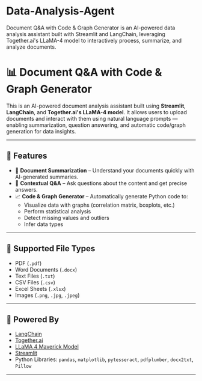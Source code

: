 # Data-Analysis-Agent
Document Q&amp;A with Code &amp; Graph Generator is an AI-powered data analysis assistant built with Streamlit and LangChain, leveraging Together.ai's LLaMA-4 model to interactively process, summarize, and analyze documents.
# 📊 Document Q&A with Code & Graph Generator

This is an AI-powered document analysis assistant built using **Streamlit**, **LangChain**, and **Together.ai's LLaMA-4 model**. It allows users to upload documents and interact with them using natural language prompts — enabling summarization, question answering, and automatic code/graph generation for data insights.

---

## 🚀 Features

- 📄 **Document Summarization** – Understand your documents quickly with AI-generated summaries.
- 🧠 **Contextual Q&A** – Ask questions about the content and get precise answers.
- 📈 **Code & Graph Generator** – Automatically generate Python code to:
  - Visualize data with graphs (correlation matrix, boxplots, etc.)
  - Perform statistical analysis
  - Detect missing values and outliers
  - Infer data types

---

## 📂 Supported File Types

- PDF (`.pdf`)
- Word Documents (`.docx`)
- Text Files (`.txt`)
- CSV Files (`.csv`)
- Excel Sheets (`.xlsx`)
- Images (`.png`, `.jpg`, `.jpeg`)

---

## 🧠 Powered By

- [LangChain](https://www.langchain.com/)
- [Together.ai](https://www.together.ai/)
- [LLaMA 4 Maverick Model](https://huggingface.co/meta-llama)
- [Streamlit](https://streamlit.io/)
- Python Libraries: `pandas`, `matplotlib`, `pytesseract`, `pdfplumber`, `docx2txt`, `Pillow`

---

